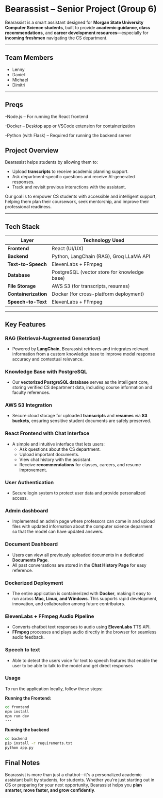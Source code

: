 #  Bearassist – Senior Project (Group 6)

Bearassist is a smart assistant designed for **Morgan State University Computer Science students**, built to provide **academic guidance, class recommendations**, and **career development resources**—especially for **incoming freshmen** navigating the CS department.

---

##  Team Members
- Lenny  
- Daniel  
- Michael  
- Dimitri  

---

## Preqs
-Node.js – For running the React frontend

-Docker – Desktop app or VSCode extension for containerization

-Python (with Flask) – Required for running the backend server
##  Project Overview

Bearassist helps students by allowing them to:
- Upload **transcripts** to receive academic planning support.
- Ask department-specific questions and receive AI-generated responses.
- Track and revisit previous interactions with the assistant.

Our goal is to empower CS students with accessible and intelligent support, helping them plan their coursework, seek mentorship, and improve their professional readiness.

---

##  Tech Stack

| Layer            | Technology Used                                                |
|------------------|-----------------------------------------------------------------|
| **Frontend**     | React (UI/UX)                                                  |
| **Backend**      | Python, LangChain (RAG), Groq LLaMA API                        |
| **Text-to-Speech** | ElevenLabs + FFmpeg                                          |
| **Database**     | PostgreSQL (vector store for knowledge base)                  |
| **File Storage** | AWS S3 (for transcripts, resumes)                              |
| **Containerization** | Docker (for cross-platform deployment)                    |
| **Speech-to-Text** | ElevenLabs + FFmpeg                                          |

---

##  Key Features

### RAG (Retrieval-Augmented Generation)
- Powered by **LangChain**, Bearassist retrieves and integrates relevant information from a custom knowledge base to improve model response accuracy and contextual relevance.

###  Knowledge Base with PostgreSQL
- Our **vectorized PostgreSQL database** serves as the intelligent core, storing verified CS department data, including course information and faculty references.

###  AWS S3 Integration
- Secure cloud storage for uploaded **transcripts** and **resumes** via **S3 buckets**, ensuring sensitive student documents are safely preserved.

###  React Frontend with Chat Interface
- A simple and intuitive interface that lets users:
  - Ask questions about the CS department.
  - Upload important documents.
  - View chat history with the assistant.
  - Receive **recommendations** for classes, careers, and resume improvement.

###  User Authentication
- Secure login system to protect user data and provide personalized access.

### Admin dashboard
- Implemented an admin page where professors can come in and upload files with updated information about the computer science deparment so that the model can have updated answers.

### Document Dashboard
- Users can view all previously uploaded documents in a dedicated **Documents Page**.
- All past conversations are stored in the **Chat History Page** for easy reference.

###  Dockerized Deployment
- The entire application is containerized with **Docker**, making it easy to run across **Mac, Linux, and Windows**. This supports rapid development, innovation, and collaboration among future contributors.

###  ElevenLabs + FFmpeg Audio Pipeline
- Converts chatbot text responses to audio using **ElevenLabs** TTS API.
- **FFmpeg** processes and plays audio directly in the browser for seamless audio feedback.
### Speech to text
- Able to detect the users voice for text to speech features that enable the user to be able to talk to the model and get direct responses
### Usage

To run the application locally, follow these steps:

**Running the Frontend:**
```bash
cd frontend
npm install
npm run dev
---
```
**Running the backend**
```bash
cd backend
pip install -r requirements.txt
python app.py
```


##  Final Notes

Bearassist is more than just a chatbot—it's a personalized academic assistant built by students, for students. Whether you're just starting out in CS or preparing for your next opportunity, Bearassist helps you **plan smarter, move faster, and grow confidently**.

